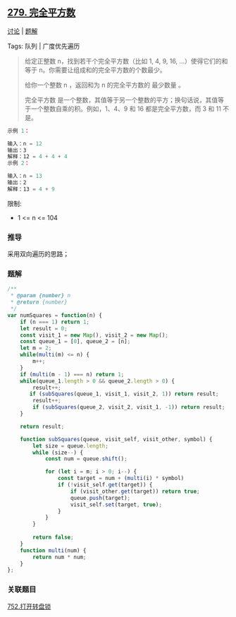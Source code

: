 ## [279. 完全平方数](https://leetcode-cn.com/problems/perfect-squares/)

[讨论](https://leetcode-cn.com/problems/perfect-squares/comments/) | [题解](https://leetcode-cn.com/problems/perfect-squares/solution/)

Tags: 队列 | 广度优先遍历

> 给定正整数 n，找到若干个完全平方数（比如 1, 4, 9, 16, ...）使得它们的和等于 n。你需要让组成和的完全平方数的个数最少。
>
> 给你一个整数 n ，返回和为 n 的完全平方数的 最少数量 。
>
> 完全平方数 是一个整数，其值等于另一个整数的平方；换句话说，其值等于一个整数自乘的积。例如，1、4、9 和 16 都是完全平方数，而 3 和 11 不是。

```js
示例 1：

输入：n = 12
输出：3 
解释：12 = 4 + 4 + 4
示例 2：

输入：n = 13
输出：2
解释：13 = 4 + 9
```

限制:
- 1 <= n <= 104

### 推导
采用双向遍历的思路；

### 题解
```js
/**
 * @param {number} n
 * @return {number}
 */
var numSquares = function(n) {
    if (n === 1) return 1;
    let result = 0;
    const visit_1 = new Map(), visit_2 = new Map();
    const queue_1 = [0], queue_2 = [n];
    let m = 2;
    while(multi(m) <= n) {
        m++;
    }
    if (multi(m - 1) === n) return 1;
    while(queue_1.length > 0 && queue_2.length > 0) {
        result++;
       if (subSquares(queue_1, visit_1, visit_2, 1)) return result;
        result++;
        if (subSquares(queue_2, visit_2, visit_1, -1)) return result;
    }

    return result;

    function subSquares(queue, visit_self, visit_other, symbol) {
        let size = queue.length;
        while (size--) {
            const num = queue.shift();

            for (let i = m; i > 0; i--) {
                const target = num + (multi(i) * symbol)
                if (!visit_self.get(target)) {
                    if (visit_other.get(target)) return true;
                    queue.push(target);
                    visit_self.set(target, true);
                }
            }
        }
        
        return false;
    }
    function multi(num) {
        return num * num;
    }
};
```

### 关联题目
[752.打开转盘锁](./752.打开转盘锁.md)